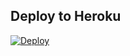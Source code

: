 ## Deploy to Heroku
[![Deploy](https://www.herokucdn.com/deploy/button.svg)](https://heroku.com/deploy?template=https://github.com/PiyushAmarRahe/BotStatus)
